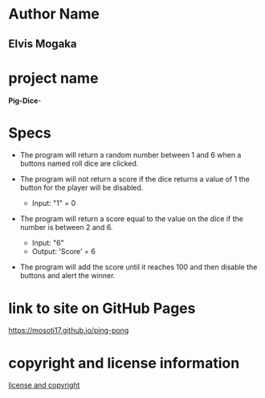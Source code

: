 # Author Name
## Elvis Mogaka

# project name
**Pig-Dice**-

# Specs
* The program will return a random number between 1 and 6 when a buttons named roll dice are clicked.

* The program will not return a score if the dice returns a value of 1 the button for the player will  be disabled.
  * Input: "1" = 0
* The program will return a score equal to the value on the dice if the number is between 2 and 6.
    * Input: "6"
    * Output: 'Score' = 6
* The program will add the score until it reaches 100 and then disable the buttons and alert the winner.
# link to site on GitHub Pages
 https://mosoti17.github.io/ping-pong
# copyright and license information
[license and copyright](licence)
